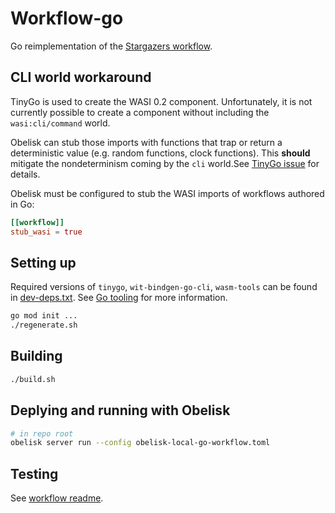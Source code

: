 # Workflow-go

Go reimplementation of the [Stargazers workflow](../workflow/).

## CLI world workaround
TinyGo is used to create the WASI 0.2 component. Unfortunately, it is not currently possible to create a component without including the `wasi:cli/command` world.

Obelisk can stub those imports with functions that trap or return a deterministic value (e.g. random functions, clock functions).
This **should** mitigate the nondeterminism coming by the `cli` world.See [TinyGo issue](https://github.com/tinygo-org/tinygo/issues/4843) for details.

Obelisk must be configured to stub the WASI imports of workflows authored in Go:

```toml
[[workflow]]
stub_wasi = true
```

## Setting up
Required versions of `tinygo`, `wit-bindgen-go-cli`, `wasm-tools` can be found in [dev-deps.txt](../dev-deps.txt).
See [Go tooling](https://component-model.bytecodealliance.org/language-support/go.html) for more information.

```sh
go mod init ...
./regenerate.sh
```

## Building
```sh
./build.sh
```

## Deplying and running with Obelisk
```sh
# in repo root
obelisk server run --config obelisk-local-go-workflow.toml
```

## Testing
See [workflow readme](../workflow/README.md).

